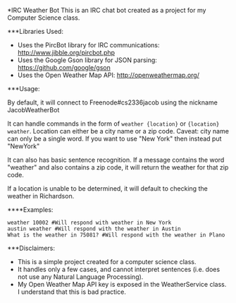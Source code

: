 *IRC Weather Bot
This is an IRC chat bot created as a project for my Computer Science class.

***Libraries Used:

* Uses the PircBot library for IRC communications: http://www.jibble.org/pircbot.php
* Uses the Google Gson library for JSON parsing: https://github.com/google/gson
* Uses the Open Weather Map API: http://openweathermap.org/

***Usage:

By default, it will connect to  Freenode#cs2336jacob using the nickname JacobWeatherBot

It can handle commands in the form of `weather {location}` or `{location} weather`. Location can either be a city name
or a zip code. Caveat: city name can only be a single word. If you want to use "New York" then instead put "NewYork"

It can also has basic sentence recognition. If a message contains the word "weather" and also contains a zip code, it
will return the weather for that zip code.

If a location is unable to be determined, it will default to checking the weather in Richardson.

****Examples:

    weather 10002 #Will respond with weather in New York
    austin weather #Will respond with the weather in Austin
    What is the weather in 75081? #Will respond with the weather in Plano

***Disclaimers:

* This is a simple project created for a computer science class.
* It handles only a few cases, and cannot interpret sentences (i.e. does not use any Natural Language Processing).
* My Open Weather Map API key is exposed in the WeatherService class. I understand that this is bad practice.

